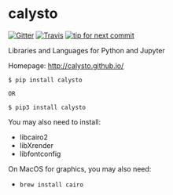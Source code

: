 calysto
=======

[![Gitter](https://badges.gitter.im/Calysto/calysto.svg)](https://gitter.im/Calysto/calysto?utm_source=badge&utm_medium=badge&utm_campaign=pr-badge) [![Travis](https://travis-ci.org/Calysto/calysto.svg?branch=master)](https://travis-ci.org/Calysto/calysto/)  [![tip for next commit](http://prime4commit.com/projects/206.svg)](http://prime4commit.com/projects/206)

Libraries and Languages for Python and Jupyter

Homepage: http://calysto.github.io/

```shell
$ pip install calysto

OR

$ pip3 install calysto
```

You may also need to install:

* libcairo2
* libXrender
* libfontconfig

On MacOS for graphics, you may also need:

* `brew install cairo`
